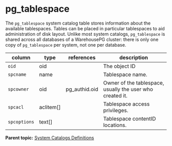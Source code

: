# pg_tablespace 

The `pg_tablespace` system catalog table stores information about the available tablespaces. Tables can be placed in particular tablespaces to aid administration of disk layout. Unlike most system catalogs, `pg_tablespace` is shared across all databases of a WarehousePG cluster: there is only one copy of `pg_tablespace` per system, not one per database.

|column|type|references|description|
|------|----|----------|-----------|
|`oid`|oid| |The object ID|
|`spcname`|name| |Tablespace name.|
|`spcowner`|oid|pg\_authid.oid|Owner of the tablespace, usually the user who created it.|
|`spcacl`|aclitem\[\]| |Tablespace access privileges.|
|`spcoptions`|text\[\]| |Tablespace contentID locations.|

**Parent topic:** [System Catalogs Definitions](../system_catalogs/catalog_ref-html.html)

